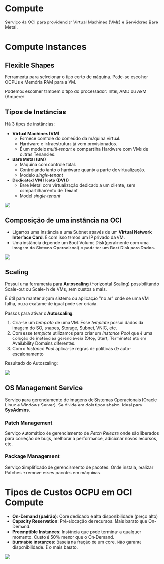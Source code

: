 # Compute 

Serviço da OCI para providenciar Virtual Machines (VMs) e Servidores Bare Metal.

# Compute Instances 

## Flexible Shapes

Ferramenta para selecionar o tipo certo de máquina. Pode-se escolher OCPUs e Memória RAM para a VM.

Podemos escolher também o tipo do processador: Intel, AMD ou ARM (Ampere)

## Tipos de Instâncias

Há 3 tipos de instâncias:

- **Virtual Machines (VM)**
    - Fornece controle do conteúdo da máquina virtual.
    - Hardware e infraestrutura já vem provisionados.
    - É um modelo *multi-tenant* e compartilha Hardware com VMs de outras Tenancies.
- **Bare Metal (BM)**
    - Máquina com controle total. 
    - Controlando tanto o hardware quanto a parte de virtualização.
    - Modelo *single-tenant*
- **Dedicated VM Hosts (DVH)**
    - Bare Metal com virtualização dedicado a um cliente, sem compartilhamento de Tenant
    - Model *single-tenant*

![](../assets/img/topic4_img1.png)

## Composição de uma instância na OCI

- Ligamos uma instância a uma Subnet através de um **Virtual Network Interface Card**. E com isso temos um IP privado da VM.
- Uma instância depende um Boot Volume Disk(geralmente com uma imagem do Sistema Operacional) e pode ter um Boot Disk para Dados.

![](../assets/img/topic4_img2.png)

## Scaling 

Possui uma ferramenta para **Autoscaling** (Horizontal Scaling) possibilitando Scale-out ou Scale-In de VMs, sem custos a mais.

É útil para manter algum sistema ou aplicação "no ar" onde se uma VM falha, outra exatamente igual pode ser criada.

Passos para ativar o **Autoscaling**:

1. Cria-se um *template* de uma VM. Esse *template* possui dados da imagem do SO, shapes, Storage, Subnet, VNIC, etc.
2. Com esse *template* utilizamos para criar um *Instance Pool* que é uma coleção de instâncias gerenciáveis (Stop, Start, Terminate) até em Availability Domains diferentes. 
3. Com o *Instance Pool* aplica-se regras de políticas de auto-escalonamento 

Resultado do Autoscaling:

![](../assets/img/topic4_img3.png)


## OS Management Service

Serviço para gerenciamento de imagens de Sistemas Operacionais (Oracle Linux e Windows Server). Se divide em dois tipos abaixo. Ideal para **SysAdmins**.

### Patch Management

Serviço Automático de gerenciamento de *Patch Release* onde são liberados para correção de bugs, melhorar a performance, adicionar novos recursos, etc.

### Package Management

Serviço Simplificado de gerenciamento de pacotes. Onde instala, realizar Patches e remove esses pacotes em máquinas

# Tipos de Custos OCPU em OCI Compute

- **On-Demand (padrão)**: Core dedicado e alta disponibilidade (preço alto)
- **Capacity Reservation**: Pré-alocação de recursos. Mais barato que On-Demand.
- **Preemptible Instances**: Instância que pode terminar a qualquer momento. Custo é 50% menor que o On-Demand.
- **Burstable Instances**: Baseia na fração de um core. Não garante disponibilidade. É o mais barato.

![](../assets/img/topic4_img4.png)